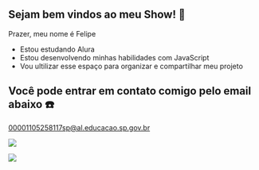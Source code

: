 ## Sejam bem vindos ao meu Show! 🎊


Prazer, meu nome é Felipe
- Estou estudando Alura
- Estou desenvolvendo minhas habilidades com JavaScript
- Vou ultilizar esse espaço para organizar e compartilhar meu projeto

## Você pode entrar em contato comigo pelo email abaixo ☎️

00001105258117sp@al.educacao.sp.gov.br

![](https://media1.tenor.com/m/x8BnLOgYuygAAAAC/furina-approves.gif)


![](https://media1.tenor.com/m/AYE0sypnFJAAAAAC/genshin-impact-furina.gif)
